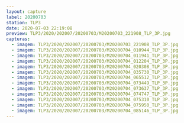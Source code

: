```yaml
---
layout: capture
label: 20200703
station: TLP3
date: 2020-07-03 22:19:08
preview: TLP3/2020/202007/20200703/M20200703_221908_TLP_3P.jpg
capturas:
  - imagem: TLP3/2020/202007/20200703/M20200703_221908_TLP_3P.jpg
  - imagem: TLP3/2020/202007/20200703/M20200704_010944_TLP_3P.jpg
  - imagem: TLP3/2020/202007/20200703/M20200704_011941_TLP_3P.jpg
  - imagem: TLP3/2020/202007/20200703/M20200704_012204_TLP_3P.jpg
  - imagem: TLP3/2020/202007/20200703/M20200704_020308_TLP_3P.jpg
  - imagem: TLP3/2020/202007/20200703/M20200704_035730_TLP_3P.jpg
  - imagem: TLP3/2020/202007/20200703/M20200704_065512_TLP_3P.jpg
  - imagem: TLP3/2020/202007/20200703/M20200704_073449_TLP_3P.jpg
  - imagem: TLP3/2020/202007/20200703/M20200704_073637_TLP_3P.jpg
  - imagem: TLP3/2020/202007/20200703/M20200704_074747_TLP_3P.jpg
  - imagem: TLP3/2020/202007/20200703/M20200704_075310_TLP_3P.jpg
  - imagem: TLP3/2020/202007/20200703/M20200704_075950_TLP_3P.jpg
  - imagem: TLP3/2020/202007/20200703/M20200704_085146_TLP_3P.jpg
---
```

